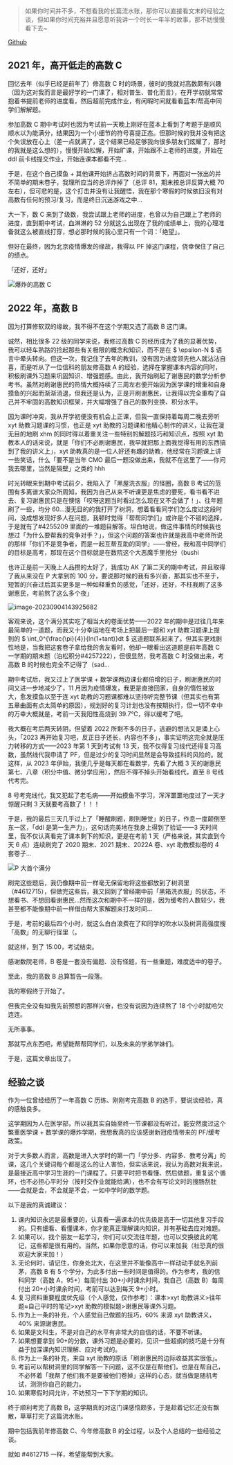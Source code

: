 > 如果你时间并不多，不想看我的长篇流水账，那你可以直接看文末的经验之谈，但如果你时间充裕并且愿意听我讲一个时长一年半的故事，那不妨慢慢看下去~
>

[Github](https://github.com/zhuozhiyongde/Advanced-Mathematics-B-2022-PKU)


## 2021 年，高开低走的高数 C

回忆去年（似乎已经是前年了）修高数 C 时的场景，彼时的我就对高数颇有兴趣（因为这对我而言是最好学的一门课了，相对普生、普化而言），在开学初就常常抱着书提前老师的进度看，然后超前完成作业，有闲暇时间就看看蓝本/帮高中同学们解解题。

参加高数 C 期中考试时也因为考试前一天晚上刚好在蓝本上看到了考题于是顺风顺水以为能满分，结果因为一个小细节的符号喜提正态。但那时候的我并没有把这个失误放在心上（差一点就满了，这个结果已经足够我向很多朋友们炫耀了，那时的我就是这么想的），慢慢开始松懈，开始旷课，开始跟不上老师的进度，开始在 ddl 前卡线提交作业，开始连课本都看不完...

于是，在这个自己摸鱼 + 其他课开始挤占高数时间的背景下，再面对一张出的并不简单的期末卷子，我理所应当的总评炸掉了（总评 81，期末按总评反算大概 70 左右），但可悲的是，这个打击并没有让我醒悟，我在那个寒假的时候依旧没有对高数有任何的预习/复习，而是终日沉迷游戏之中...

大一下，数 C 来到了级数，我尝试跟上老师的进度，也曾以为自己跟上了老师的进度，直到期中考试，血淋淋的 52 分就这么出现在了我的成绩单上，我的心理准备就这么被直线打穿，想必那时候的我心里只有一个词：「绝望」。

但好在最终，因为北京疫情爆发的缘故，我得以 PF 掉这门课程，侥幸保住了自己的绩点。

「还好，还好」

![爆炸的高数 C](https://cdn.arthals.ink/bed/2023/09/1eb79cc867099c7f4aae3e386b00b1c4.png)

## 2022 年，高数 B

因为打算修软双的缘故，我不得不在这个学期又选了高数 B 这门课。

诚然，相比很多 22 级的同学来说，我修过高数 C 的经历成为了我的显著优势，我可以轻车熟路的捡起那些有关极限的概念和知识，而不是在 $ \epsilon-N $ 语言中晕头转向。但这一次，我记住了去年的教训，没有因为进度领先他人就沾沾自喜，而是听从了一位信科的朋友修高数 A 的经验，选择在掌握课本内容的同时，积极刷课外习题来巩固知识、增强题感。由此，我开始刷起了谢惠民的数学分析参考书。虽然对刷谢惠民的热情大概持续了三周左右便开始因为医学课的增重和自身摸鱼的兴起而渐渐消退，但我还是认为，正是开刷谢惠民，让我得以完全重构了自己并不牢固的高数知识框架，并大幅增强了自己的数列变换、积分水平。

因为课时冲突，我从开学初便没有机会上正课，但我一直保持着每周二晚去旁听 xyt 助教习题课的习惯，也正是 xyt 助教的习题课和他精心制作的讲义，让我在漫无目的地刷 xhm 的同时得以着重关注一些特别的解题技巧和知识点，按照 xyt 助教本人的话来说，就是「你们不必刷谢惠民，我早就把那上面我觉得有用的东西搞到了我的讲义上」，xyt 助教真的是一位人好还有趣的助教，他经常在习题课上讲一些笑话，什么「要不是当年 CMO 最后一题没做出来，我就不在这里了——你问我去哪里，当然是隔壁」之类的 hhh

时光转眼来到期中考试前夕，我陷入了「黑屋洗衣服」的怪圈，高数 B 考试的范围有多离谱大家众所周知，我因为自己从来不听课更是焦虑的要死，看书看不进去、复习谢惠民只是在懊恼「哎呀这题当时看过怎么现在又不会做了！」、往年题刷了一些，均分 60...漫无目的的我打开了树洞，想着看看同学们怎么度过这段时间，没成想发现好多人在问题，我顿时觉得「帮帮同学们」或许是个不错的选择，于是就有了#4255209 里面的一堆题目解答。坦白地说，做这件事情的时候我也想过「为什么要帮我的竞争对手？」，但这个问题的答案也许就是我高中老师所说的那样「你们不是竞争者，而是一起互帮互助的同学」——曾经，我和高中同学们的目标是高考，那现在这个目标就是在数院这个大恶魔手里抢分（bushi

也许正是前一天晚上人品攒的太好了，我成功 AK 了第二天的期中考试，并且取得了我从来没在 P 大拿到的 100 分，要说那时候的我有多兴奋，那其实也不至于，短暂的兴奋过后其实更多是一种如释重负的感觉，「还好，还好，不枉我刷了这多谢惠民，考前熬了这么多个夜」

![image-20230904143925682](https://cdn.arthals.ink/bed/2023/09/2d3afa2a361286f04108d3195c4f5e28.png)

客观来说，这个满分其实吃了相当大的卷面优势——2022 年的期中是过往几年来最简单的一道题，而我又十分幸运地在考场上把最后一题和 xyt 助教习题课上提到的 $ \int_0^{\frac{\pi}{4}}{ln(1+tant)}dt $ 这道题联系起来了。但其实更戏剧性地是，当我把这套卷子拿给我的舍友看时，他却一眼看出这道题是前年高数 C 一学期的期末题（泊松积分#4257222），但很显然，我考高数 C 时没做出来，考高数 B 的时候也完全不记得了（sad...

期中考试后，我又过上了医学课 + 数学课两边课业都倍增的日子，刷谢惠民的时间又进一步地减少了，11 月因为疫情爆发，我更是直接回家，自身的惰性被放大，愈发摸鱼以至于连 xyt 助教的习题课都难以坚持听完整节课（但其实也有第五章曲面有点太简单的原因），规划好的复习计划也没有按期执行，但一切不幸中的万幸大概就是，考前一天我阳性高烧到 39.7℃，得以缓考了吧。

我大概在考后两天转阴，但望着 2022 所剩不多的日子，逃避的想法又是涌上心头，「2023 再开始复习吧，反正日子还长，内容也不多」，事实证明这完全就是压力转移的方式——2023 年第 1 天到考试有 13 天，我不仅得复习线代还得复习高数，虽然线代我申请了 PF，但是过少的复习时间显然是会导致挂科的风险的。就这样，从 2023 年伊始，我便几乎是每天都在看数学，先看了大概 3 天的谢惠民第七、八章（积分中值、微分学应用），然后不得不掉头开始看线代，直至 8 号线代考完。

8 号考完线代，我又犯起了老毛病——开始摸鱼不学习，浑浑噩噩地度过了一天才惊醒只剩 3 天就要考高数了！！！

于是，我的最后三天几乎过上了「睡醒刷题，刷到睡觉」的日子，作息一度颠倒至东一区，「ddl 是第一生产力」，这句话完美地在我身上得到了验证——3 天时间里，我不仅认真看完了课本剩下的知识，更是在考前 1 天（严格来说，其实直到今天 6 点）连续刷完了 2020 期末、2021 期末、2022A 卷、xyt 助教模拟卷的 4 套卷子...

![P 大首个满分](https://cdn.arthals.ink/bed/2023/09/a1f2ba33d7cce71df449af40a9728a40.png)

刷完这些题后，我仍像期中前一样毫无保留地将这些都放到了树洞里（#4612715），但做完这些后，我又回到了曾经期中前「黑箱洗衣服」的状态，不想看书、不想回看谢惠民...然而这次和期中不一样的是，因为缓考的人数较少，我甚至都不能像期中前一样借由帮大家解题来打发时间...

于是，考前的最后四个小时，就这么白白浪费在了和同学的吹水以及树洞高强度搜「高数」的无聊行径里（。

就这样，到了 15:00，考试结束。

感谢数院老师，B 卷是一套没有偏题、没有怪题，有一些重题，难度适中的卷子。

至此，我的高数 B 总算暂告一段落。

我的寒假终于开始了。

但我完全没有如我先前预想的那样兴奋，也没有说因为连续熬了 18 个小时就哈欠连连。

无所事事。

那就写点东西吧，希望能帮帮同学们，以及未来的学弟学妹们。

于是，这篇文章出现了。

## 经验之谈

作为一位曾经经历了一年高数 C 历练、刚刚考完高数 B 的选手，要说谈经验，真的感触良多。

这学期因为人在医学部，所以我其实自始至终一节课都没有听过，能安然度过这个繁重医学课 + 数学课的爆炸学期，我想我真的应该感谢新冠疫情带来的 PF/缓考政策。

对于大多数人而言，高数是进入大学时的第一门「学分多、内容多、教考分离」的课，这几个关键词每个都是这么的让人害怕，但实话来说，我认为高数对我来说，是最接近高中学习生涯的一门课程了。只要平时把书看懂、然后做题，重复这个循环，也不必担心平时分（按时交作业就能给满），也不会有写论文时的搜肠刮肚——会就是会，不会就是不会，一如中学时的数学题。

以下是我的真诚建议：

1. 课内知识永远是最重要的，认真看一遍课本的优先级是高于一切其他复习手段的。只有细看、看懂课本，你才能真正理解课内知识，并有基础去应对难题。
2. 如果可以，找个朋友一起学习，你们可以交流往年题，也可以交换彼此的笔记，这些都是很有用的。当然，如果你愿意的话，你可以来加我（社恐真的很欢迎大家来加！）
3. 无论何时，请记住，你身处北大，在这里并不能像高中一样动动手就名列前茅，高数 B 有 5 个学分，为此多付出一些时间是值得的。作为参考，我的信科同学（高数 A，95+）每周付出 30+小时课余时间，我自己（高数 B）每周付出 20+小时课余时间，考前可以达到每天 9+小时。
4. 复习资料重要程度优先级（个人感觉，仅作参考）：课本>xyt 助教讲义>往年题≈自己平时的笔记>xyt 助教的模拟题>谢惠民等课外习题。
5. 作为上一条的补充，个人感觉自己做题的技巧，60% 来源 xyt 助教讲义，40% 来源谢惠民。
6. 如果是文科生，不是对自己的水平有非常大的自信的话，不要不听课。
7. 如果想要拿到 90+的分数，课外习题是必要的，见识一些超纲的技巧是十分有益于加深课内知识理解、应对考试的。
8. 作为上一条的补充，来自 xyt 助教的原话「刷谢惠民的边际收益其实很低」。
9. 考前可以帮树洞里的同学解答一下问题，这不仅是在帮他们，也是在帮自己，不必怀着「我帮了他们我不是要被他们卷掉」这样的心态，就当做是随机考试，测测你自己的能力。
10. 如果寒假时间允许，不妨预习一下下学期的知识。



终于顺利考完了高数 B，这学期真的对这门课感悟颇多，于是趁着记忆还没有飘散，草草打完了这篇流水账。

期中包括我前年修高数 C、今年修高数 B 的全过程，以及个人总结的一些经验之谈。

就如 #4612715 一样，希望能帮到大家。